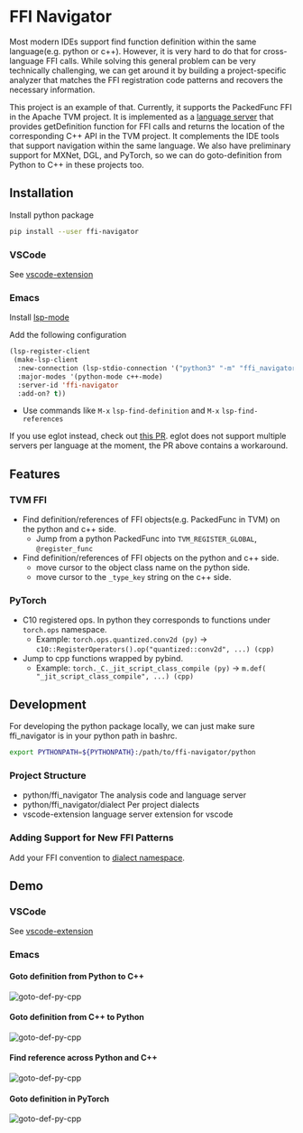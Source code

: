 # FFI Navigator

Most modern IDEs support find function definition within the same language(e.g. python or c++). However, it is very hard to do that for cross-language FFI calls. While solving this general problem can be very technically challenging, we can get around it by building a project-specific analyzer that matches the FFI registration code patterns and recovers the necessary information.

This project is an example of that. Currently, it supports the PackedFunc FFI in the Apache TVM project. It is implemented as a [language server](https://microsoft.github.io/language-server-protocol/) that provides getDefinition function for FFI calls and returns the location of the corresponding C++ API in the TVM project. It complements the IDE tools that support navigation within the same language. We also have preliminary support for MXNet, DGL, and PyTorch, so we can do goto-definition from Python to C++ in these projects too.


## Installation

Install python package
```bash
pip install --user ffi-navigator
```

### VSCode

See [vscode-extension](vscode-extension)

### Emacs

Install [lsp-mode](https://github.com/emacs-lsp/lsp-mode)

Add the following configuration
```el
(lsp-register-client
 (make-lsp-client
  :new-connection (lsp-stdio-connection '("python3" "-m" "ffi_navigator.langserver"))
  :major-modes '(python-mode c++-mode)
  :server-id 'ffi-navigator
  :add-on? t))
```

- Use commands like `M-x` `lsp-find-definition` and `M-x` `lsp-find-references`

If you use eglot instead, check out [this PR](https://github.com/tqchen/ffi-navigator/pull/1).
eglot does not support multiple servers per language at the moment, the PR above contains a workaround.


## Features

### TVM FFI

- Find definition/references of FFI objects(e.g. PackedFunc in TVM) on the python and c++ side.
  - Jump from a python PackedFunc into ```TVM_REGISTER_GLOBAL```, ```@register_func```
- Find definition/references of FFI objects on the python and c++ side.
  - move cursor to the object class name on the python side.
  - move cursor to the ```_type_key``` string on the c++ side.

### PyTorch

- C10 registered ops. In python they corresponds to functions under `torch.ops` namespace.
  - Example: `torch.ops.quantized.conv2d (py)` -> `c10::RegisterOperators().op("quantized::conv2d", ...) (cpp)`
- Jump to cpp functions wrapped by pybind.
  - Example: `torch._C._jit_script_class_compile (py)` -> `m.def( "_jit_script_class_compile", ...) (cpp)`


## Development

For developing the python package locally, we can just make sure ffi_navigator is in your python path in bashrc.
```bash
export PYTHONPATH=${PYTHONPATH}:/path/to/ffi-navigator/python
```

### Project Structure

- python/ffi_navigator The analysis code and language server
- python/ffi_navigator/dialect Per project dialects
- vscode-extension language server extension for vscode

### Adding Support for New FFI Patterns

Add your FFI convention to [dialect namespace](python/ffi_navigator/dialect).


## Demo

### VSCode

See [vscode-extension](vscode-extension)

### Emacs

#### Goto definition from Python to C++
![goto-def-py-cpp](https://github.com/tvmai/web-data/blob/master/images/ffi-navigator/emacs/tvm_find_def_py_cpp.gif)
#### Goto definition from C++ to Python
![goto-def-py-cpp](https://github.com/tvmai/web-data/blob/master/images/ffi-navigator/emacs/tvm_find_def_cpp_py.gif)
#### Find reference across Python and C++
![goto-def-py-cpp](https://github.com/tvmai/web-data/blob/master/images/ffi-navigator/emacs/tvm_find_reference.gif)
#### Goto definition in PyTorch
![goto-def-py-cpp](https://github.com/tvmai/web-data/blob/master/images/ffi-navigator/emacs/torch.gif)
